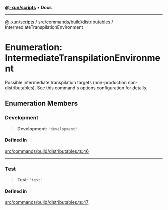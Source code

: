 [**@-xun/scripts**](../../../../../README.md) • **Docs**

***

[@-xun/scripts](../../../../../README.md) / [src/commands/build/distributables](../README.md) / IntermediateTranspilationEnvironment

# Enumeration: IntermediateTranspilationEnvironment

Possible intermediate transpilation targets (non-production
non-distributables). See this command's options configuration for details.

## Enumeration Members

### Development

> **Development**: `"development"`

#### Defined in

[src/commands/build/distributables.ts:46](https://github.com/Xunnamius/xscripts/blob/184c8e10da5407b40476129ff0f6e538d7df3af0/src/commands/build/distributables.ts#L46)

***

### Test

> **Test**: `"test"`

#### Defined in

[src/commands/build/distributables.ts:47](https://github.com/Xunnamius/xscripts/blob/184c8e10da5407b40476129ff0f6e538d7df3af0/src/commands/build/distributables.ts#L47)
